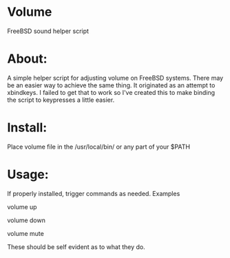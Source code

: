 # Volume
FreeBSD sound helper script

# About:
  A simple helper script for adjusting volume on FreeBSD systems.
There may be an easier way to achieve the same thing. It originated
as an attempt to xbindkeys. I failed to get that to work so I've 
created this to make binding the script to keypresses a little easier.

# Install:
  Place volume file in the /usr/local/bin/
  or any part of your $PATH

# Usage:
  If properly installed, trigger commands as needed. Examples
  
  volume up
  
  volume down
  
  volume mute

  These should be self evident as to what they do.

